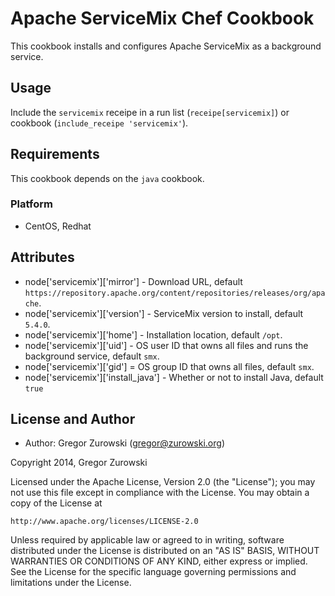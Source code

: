 Apache ServiceMix Chef Cookbook
===============================

This cookbook installs and configures Apache ServiceMix as a background service.

Usage
-----

Include the `servicemix` receipe in a run list (`receipe[servicemix]`) or cookbook (`include_receipe 'servicemix'`). 

Requirements
------------

This cookbook depends on the `java` cookbook.

### Platform

* CentOS, Redhat

Attributes
----------

* node['servicemix']['mirror'] - Download URL, default `https://repository.apache.org/content/repositories/releases/org/apache`.
* node['servicemix']['version'] - ServiceMix version to install, default `5.4.0`.
* node['servicemix']['home'] - Installation location, default `/opt`.
* node['servicemix']['uid'] - OS user ID that owns all files and runs the background service, default `smx`.
* node['servicemix']['gid'] = OS group ID that owns all files, default `smx`.
* node['servicemix']['install_java'] - Whether or not to install Java, default `true`

License and Author
------------------

* Author: Gregor Zurowski (<gregor@zurowski.org>)

Copyright 2014, Gregor Zurowski

Licensed under the Apache License, Version 2.0 (the "License");
you may not use this file except in compliance with the License.
You may obtain a copy of the License at

    http://www.apache.org/licenses/LICENSE-2.0

Unless required by applicable law or agreed to in writing, software
distributed under the License is distributed on an "AS IS" BASIS,
WITHOUT WARRANTIES OR CONDITIONS OF ANY KIND, either express or implied.
See the License for the specific language governing permissions and
limitations under the License.
